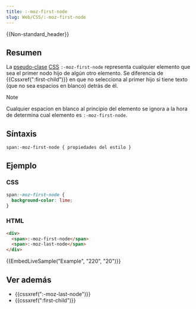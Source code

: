 ```yaml
---
title: :-moz-first-node
slug: Web/CSS/:-moz-first-node
---
```


{{Non-standard_header}}

## Resumen

La [pseudo-clase](/es/docs/Web/CSS/Pseudo-classes) [CSS](/es/docs/Web/CSS) `:-moz-first-node` representa cualquier elemento que sea el primer nodo hijo de algún otro elemento. Se diferencia de {{Cssxref(":first-child")}} en que no selecciona al primer hijo si tiene texto (que no sea espacios en blanco) detrás de él.

> [!NOTE]
> Cualquier espacion en blanco al principio del elemento se ignora a la hora de determina cual elemento es `:-moz-first-node`.

## Síntaxis

```
span:-moz-first-node { propiedades del estilo }
```

## Ejemplo

### CSS

```css
span:-moz-first-node {
  background-color: lime;
}
```

### HTML

```html
<div>
  <span>:-moz-first-node</span>
  <span>:-moz-last-node</span>
</div>
```

{{EmbedLiveSample("Example", "220", "20")}}

## Ver además

- {{cssxref(":-moz-last-node")}}
- {{cssxref(":first-child")}}
